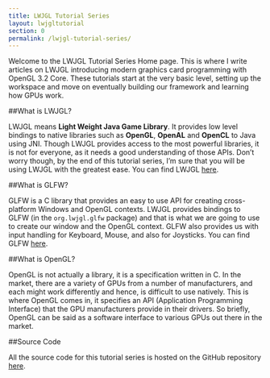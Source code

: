 ```yaml
---
title: LWJGL Tutorial Series
layout: lwjgltutorial
section: 0
permalink: /lwjgl-tutorial-series/
---
```


Welcome to the LWJGL Tutorial Series Home page. This is where I write articles on LWJGL introducing modern graphics card programming with OpenGL 3.2 Core. These tutorials start at the very basic level, setting up the workspace and move on eventually building our framework and learning how GPUs work.

##What is LWJGL?

LWJGL means **Light Weight Java Game Library**. It provides low level bindings to native libraries such as **OpenGL**, **OpenAL** and **OpenCL** to Java using JNI. Though LWJGL provides access to the most powerful libraries, it is not for everyone, as it needs a good understanding of those APIs. Don’t worry though, by the end of this tutorial series, I’m sure that you will be using LWJGL with the greatest ease. You can find LWJGL [here](http://www.lwjgl.org/).

##What is GLFW?

GLFW is a C library that provides an easy to use API for creating cross-platform Windows and OpenGL contexts. LWJGL provides bindings to GLFW (in the `org.lwjgl.glfw` package) and that is what we are going to use to create our window and the OpenGL context. GLFW also provides us with input handling for Keyboard, Mouse, and also for Joysticks. You can find GLFW [here](http://www.glfw.org/).

##What is OpenGL?

OpenGL is not actually a library, it is a specification written in C. In the market, there are a variety of GPUs from a number of manufacturers, and each might work differently and hence, is difficult to use natively. This is where OpenGL comes in, it specifies an API (Application Programming Interface) that the GPU manufacturers provide in their drivers. So briefly, OpenGL can be said as a software interface to various GPUs out there in the market.

##Source Code

All the source code for this tutorial series is hosted on the GitHub repository [here](https://github.com/sriharshachilakapati/LWJGL-Tutorial-Series).
